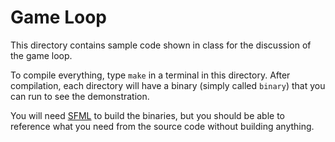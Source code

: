 # Game Loop

This directory contains sample code shown in class for the discussion of the game loop.

To compile everything, type `make` in a terminal in this directory. After compilation, each directory will have a binary (simply called `binary`) that you can run to see the demonstration.

You will need [SFML](https://www.sfml-dev.org/) to build the binaries, but you should be able to reference what you need from the source code without building anything.
